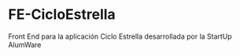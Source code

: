 # FE-CicloEstrella
Front End para la aplicación Ciclo Estrella desarrollada por la StartUp AlumWare
